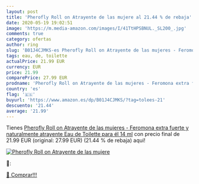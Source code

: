 ```yaml
---
layout: post
title: 'Pherofly Roll on Atrayente de las mujere al 21.44 % de rebaja'
date: 2020-05-19 19:02:51
image: 'https://m.media-amazon.com/images/I/41TtHPSBNUL._SL200_.jpg'
comments: true
category: ofertas
author: ring
slug: 'B01J4CJMKS-es Pherofly Roll on Atrayente de las mujeres - Feromona extra...'
tags: eau, de, toilette
actualPrice: 21.99 EUR
currency: EUR
price: 21.99
comparePrice: 27.99 EUR
prodname: 'Pherofly Roll on Atrayente de las mujeres - Feromona extra fuerte y naturalmente atrayente Eau de Toilette para él 14 ml'
country: 'es'
flag: '🇪🇸'
buyurl: 'https://www.amazon.es/dp/B01J4CJMKS/?tag=tolees-21'
descuento: '21.44'
average: '21.99'
---
```


Tienes [Pherofly Roll on Atrayente de las mujeres - Feromona extra fuerte y naturalmente atrayente Eau de Toilette para él 14 ml](https://www.amazon.es/dp/B01J4CJMKS/?tag=tolees-21) con precio final de  21.99 EUR (original: 27.99 EUR) (21.44 %  de rebaja) aqui!

[![Pherofly Roll on Atrayente de las mujere](https://m.media-amazon.com/images/I/41TtHPSBNUL._SL200_.jpg)](https://www.amazon.es/dp/B01J4CJMKS/?tag=tolees-21)

🔎:


[🛒 Comprar!!!](https://www.amazon.es/dp/B01J4CJMKS/?tag=tolees-21)
